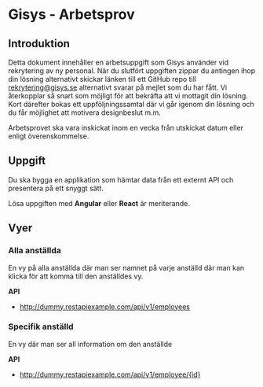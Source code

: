 # Gisys - Arbetsprov

## Introduktion

Detta dokument innehåller en arbetsuppgift som Gisys använder vid rekrytering av ny personal. När du slutfört uppgiften zippar du antingen ihop din lösning alternativt skickar 
länken till ett GitHub repo till [rekrytering@gisys.se](mailto:rekrytering@gisys.se) alternativt svarar på mejlet som du har fått. Vi återkopplar
så snart som möjligt för att bekräfta att vi mottagit din lösning. Kort därefter bokas ett uppföljningssamtal där vi går igenom din lösning och du får möjlighet att motivera designbeslut m.m.

Arbetsprovet ska vara inskickat inom en vecka från utskickat datum eller enligt överenskommelse.

## Uppgift

Du ska bygga en applikation som hämtar data från ett externt API och presentera på ett snyggt sätt.

Lösa uppgiften med **Angular** eller **React** är meriterande.

## Vyer

### Alla anställda
En vy på alla anställda där man ser namnet på varje anställd där man kan klicka för att komma till den anställdes vy.

**API**
- http://dummy.restapiexample.com/api/v1/employees

### Specifik anställd
En vy där man ser all information om den anställde

**API**
- http://dummy.restapiexample.com/api/v1/employee/{id}
